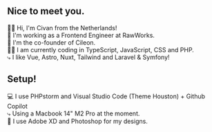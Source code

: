 ## Nice to meet you.
👋🏽 Hi, I'm Civan from the Netherlands! <br>
🧳 I'm working as a Frontend Engineer at RawWorks.<br>
🏁 I'm the co-founder of Cileon.<br>
👨‍💻 I am currently coding in TypeScript, JavaScript, CSS and PHP. 
  <br>  ⤷ I like Vue, Astro, Nuxt, Tailwind and Laravel & Symfony!

## Setup!
💻 I use PHPstorm and Visual Studio Code (Theme Houston) + Github Copilot<br>
    ⤷ Using a Macbook 14" M2 Pro at the moment.<br>
🎨 I use Adobe XD and Photoshop for my designs.
